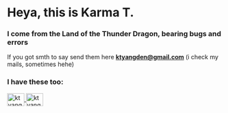 <h1>Heya, this is Karma T.</h1>
<h3>I come from the Land of the Thunder Dragon, bearing bugs and errors</h3>

If you got smth to say send them here **ktyangden@gmail.com** (i check my mails, sometimes hehe)

<h3 align="left">I have these too: </h3>

<p align="left">

<a href="https://linkedin.com/in/ktyangden" target="blank">
  <img align="center" src="https://raw.githubusercontent.com/rahuldkjain/github-profile-readme-generator/master/src/images/icons/Social/linked-in-alt.svg" alt="ktyangden" height="30" width="40" />
</a>
<a href="https://instagram.com/ktyangden" target="blank">
  <img align="center" src="https://raw.githubusercontent.com/rahuldkjain/github-profile-readme-generator/master/src/images/icons/Social/instagram.svg" alt="ktyangden" height="30" width="40" />
</a>
</p>
